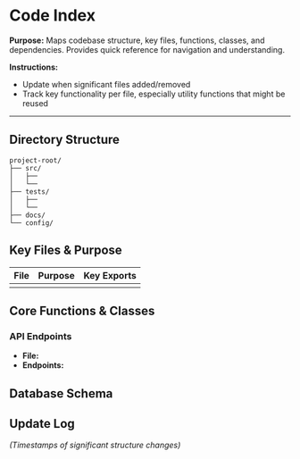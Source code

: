 # Code Index

**Purpose:** Maps codebase structure, key files, functions, classes, and dependencies. Provides quick reference for navigation and understanding.

**Instructions:**
- Update when significant files added/removed
- Track key functionality per file, especially utility functions that might be reused

---

## Directory Structure

```
project-root/
├── src/
│   ├── 
│   └── 
├── tests/
│   ├── 
│   └── 
├── docs/
└── config/
```

## Key Files & Purpose

| File | Purpose | Key Exports |
|------|---------|-------------|
| | | |

## Core Functions & Classes


### API Endpoints
- **File:** 
- **Endpoints:** 

## Database Schema



## Update Log

*(Timestamps of significant structure changes)*